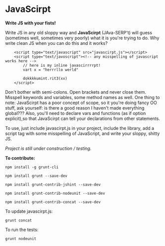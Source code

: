# JavaScirpt

**Write JS with your fists!**

Write JS in any old sloppy way and **JavaScirpt** (JAva-SERP't) will guess (sometimes well, sometimes very poorly) what it is you're trying to do. Why write clean JS when you can do this and it works?

~~~
    <script type="text/javascript" src="javascirpt.js"></script>   
    <script type="text/javoscript"><!-- any misspelling of javascript works here -->
        // here is my inline javascirrrrpt!
        vart x = "herrrllo werld"

        dokkkkumint.rit3(xx)
    </script>
~~~

Don't bother with semi-colons. Open brackets and never close them. Misspell keywords and variables, some method names as well. One thing to note: JavaScirpt has a poor concept of scope, so it you're doing fancy OO stuff, ask yourself: is there a good reason I haven't made everything global??? Also, you'll need to declare vars and functions (as if option explicit),so that JavaScirpt can tell your declarations from other statements.

To use, just include javascirpt.js in your project, include the library, add a script tag with some misspelling of JavaScript, and write your sloppy, shitty JS.

*Project is still under construction / testing.*

**To contribute:**

~~~
npm install -g grunt-cli

npm install grunt --save-dev

npm install grunt-contrib-jshint --save-dev

npm install grunt-contrib-nodeunit --save-dev

npm install grunt-contrib-concat --save-dev
~~~


To update javascirpt.js:
~~~
grunt concat
~~~

To run the tests:
~~~
grunt nodeunit
~~~
